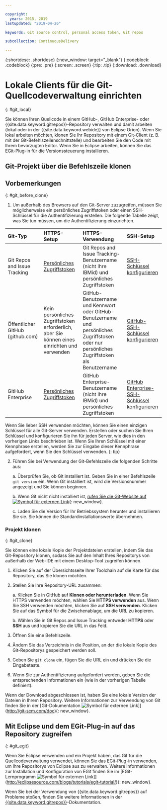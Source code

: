 ```yaml
---

copyright:
  years: 2015, 2019
lastupdated: "2019-04-26"

keywords: Git source control, personal access token, Git repos

subcollection: ContinuousDelivery

---
```


{:shortdesc: .shortdesc}
{:new_window: target="_blank"}
{:codeblock: .codeblock}
{:pre: .pre}
{:screen: .screen}
{:tip: .tip}
{:download: .download}

# Lokale Clients für die Git-Quellcodeverwaltung einrichten
{: #git_local}


Sie können Ihren Quellcode in einem GitHub-, GitHub Enterprise- oder {{site.data.keyword.gitrepos}}-Repository verwalten und damit arbeiten (lokal oder in der {{site.data.keyword.webide}} von Eclipse Orion). Wenn Sie lokal arbeiten möchten, klonen Sie Ihr Repository mit einem Git-Client (z. B. mit der Git-Befehlszeilenschnittstelle) und bearbeiten Sie den Code mit Ihrem bevorzugten Editor. Wenn Sie in Eclipse arbeiten, können Sie das EGit-Plug-in für die Versionssteuerung installieren.

## Git-Projekt über die Befehlszeile klonen


## Vorbemerkungen
{: #git_before_clone}

1. Um außerhalb des Browsers auf den Git-Server zuzugreifen, müssen Sie möglicherweise ein persönliches Zugriffstoken oder einen SSH-Schlüssel für die Authentifizierung erstellen. Die folgende Tabelle zeigt, was Sie tun müssen, um die Authentifizierung einzurichten.

| Git-Typ  | HTTPS-Setup | HTTPS-Verwendung |  SSH-Setup |
|:-----------|:-------------|:------------|:-------------|
| Git Repos and Issue Tracking  | [Persönliches Zugriffstoken](/docs/services/ContinuousDelivery?topic=ContinuousDelivery-git_working#create_pat) | Git Repos and Issue Tracking-Benutzername (nicht Ihre IBMid) und persönliches Zugriffstoken | [SSH-Schlüssel konfigurieren](/docs/services/ContinuousDelivery?topic=ContinuousDelivery-git_working#creating-an-ssh-key) |
| Öffentlicher GitHub (github.com) | Kein persönliches Zugriffstoken erforderlich, aber Sie können eines einrichten und verwenden | GitHub-Benutzername und Kennwort oder GitHub-Benutzername und persönliches Zugriffstoken oder nur persönliches Zugriffstoken als Benutzername | [GitHub-SSH-Schlüssel konfigurieren](https://help.github.com/articles/generating-a-new-ssh-key-and-adding-it-to-the-ssh-agent/) |
| GitHub Enterprise | [Persönliches Zugriffstoken](/docs/services/ghededicated?topic=ghededicated-getting-started#ghe_auth) | GitHub Enterprise-Benutzername (nicht Ihre IBMid) und persönliches Zugriffstoken | [GitHub Enterprise-SSH-Schlüssel konfigurieren](/docs/services/ghededicated?topic=ghededicated-getting-started#ghe_auth) |

Wenn Sie lieber SSH verwenden möchten, können Sie einen einzigen Schlüssel für alle Git-Server verwenden. Erstellen oder suchen Sie Ihren Schlüssel und konfigurieren Sie ihn für jeden Server, wie dies in den vorherigen Links beschrieben ist. Wenn Sie Ihren Schlüssel mit einer Kennphrase erstellen, werden Sie zur Eingabe dieser Kennphrase aufgefordert, wenn Sie den Schlüssel verwenden.
{: tip}

2. Führen Sie bei Verwendung der Git-Befehlszeile die folgenden Schritte aus:

    a. Überprüfen Sie, ob Git installiert ist. Geben Sie in einer Befehlszeile `git version` ein. Wenn Git installiert ist, wird die Versionsnummer angezeigt und Sie können beginnen.

    b. Wenn Git nicht nicht installiert ist, [rufen Sie die Git-Website auf ![Symbol für externen Link](../../icons/launch-glyph.svg "Symbol für externen Link")](http://git-scm.com/downloads){: new_window}.

    c. Laden Sie die Version für Ihr Betriebssystem herunter und installieren Sie sie. Sie können die Standardinstallationswerte übernehmen.


### Projekt klonen
{: #git_clone}

Sie können eine lokale Kopie der Projektdateien erstellen, indem Sie das Git-Repository klonen, sodass Sie auf den Inhalt Ihres Repositorys von außerhalb der Web-IDE mit einem Desktop-Tool zugreifen können.

1. Klicken Sie auf der Übersichtsseite Ihrer Toolchain auf die Karte für das Repository, das Sie klonen möchten.

2. Stellen Sie Ihre Repository-URL zusammen:

   a. Klicken Sie in GitHub auf **Klonen oder herunterladen**. Wenn Sie HTTPS verwenden möchten, wählen Sie **HTTPS verwenden** aus.  Wenn Sie SSH verwenden möchten, klicken Sie auf **SSH verwenden**. Klicken Sie auf das Symbol für die Zwischenablage, um die URL zu kopieren.

   b. Wählen Sie in Git Repos and Issue Tracking entweder **HTTPS** oder **SSH** aus und kopieren Sie die URL in das Feld.

3. Öffnen Sie eine Befehlszeile.

4. Ändern Sie das Verzeichnis in die Position, an der die lokale Kopie des Git-Repositorys gespeichert werden soll.

5. Geben Sie `git clone` ein, fügen Sie die URL ein und drücken Sie die Eingabetaste.

6. Wenn Sie zur Authentifizierung aufgefordert werden, geben Sie die entsprechenden Informationen ein (wie in der vorherigen Tabelle definiert).


Wenn der Download abgeschlossen ist, haben Sie eine lokale Version der Dateien in Ihrem Repository. Weitere Informationen zur Verwendung von Git finden Sie in der [Git-Dokumentation ![Symbol für externen Link](../../icons/launch-glyph.svg "Symbol für externen Link")]](http://git-scm.com/doc){: new_window}.


## Mit Eclipse und dem EGit-Plug-in auf das Repository zugreifen
{: #git_egit}

Wenn Sie Eclipse verwenden und ein Projekt haben, das Git für die Quellcodeverwaltung verwendet, können Sie das EGit-Plug-in verwenden, um Ihre Repositorys von Eclipse aus zu verwalten. Weitere Informationen zur Installation und Konfiguration von EGit finden Sie im [EGit-Lernprogramm ![Symbol für externen Link](../../icons/launch-glyph.svg "Symbol für externen Link")]](http://eclipsesource.com/blogs/tutorials/egit-tutorial/){: new_window}.

Wenn Sie bei der Verwendung von {{site.data.keyword.gitrepos}} auf Probleme stoßen, finden Sie weitere Informationen in der [{{site.data.keyword.gitrepos}}](/docs/services/ContinuousDelivery?topic=ContinuousDelivery-git_working#git_local)-Dokumentation. 
